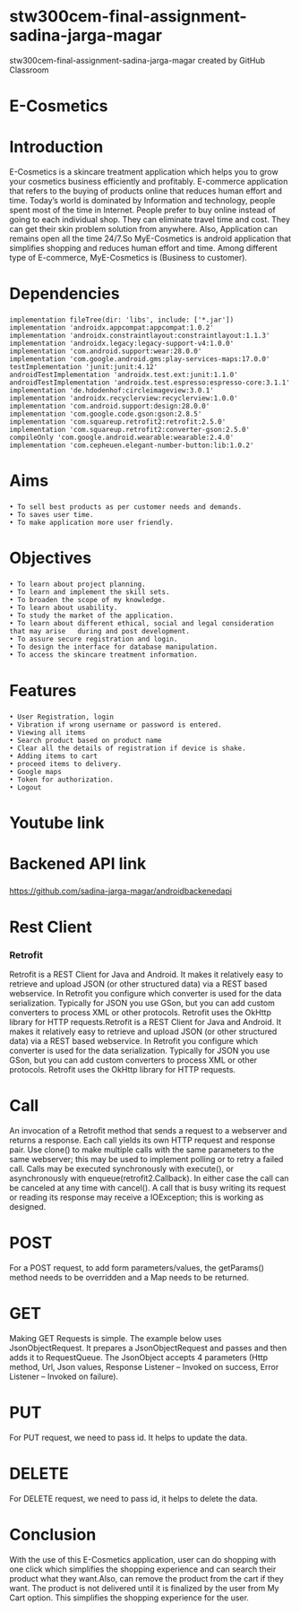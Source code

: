 # stw300cem-final-assignment-sadina-jarga-magar
stw300cem-final-assignment-sadina-jarga-magar created by GitHub Classroom
# E-Cosmetics
# Introduction
E-Cosmetics is a skincare treatment application which helps you to grow your cosmetics business efficiently and profitably. 
E-commerce application that refers to the buying of products online that reduces human effort and time. 
Today’s world is dominated by Information and technology, people spent most of the time in Internet. 
People prefer to buy online instead of going to each individual shop.
They can eliminate travel time and cost. They can get their skin problem solution from anywhere.
Also, Application can remains open all the time 24/7.So MyE-Cosmetics is android application that simplifies shopping and 
reduces human effort and time. Among different type of E-commerce, MyE-Cosmetics is (Business to customer).
# Dependencies
### 
    implementation fileTree(dir: 'libs', include: ['*.jar'])
    implementation 'androidx.appcompat:appcompat:1.0.2'
    implementation 'androidx.constraintlayout:constraintlayout:1.1.3'
    implementation 'androidx.legacy:legacy-support-v4:1.0.0'
    implementation 'com.android.support:wear:28.0.0'
    implementation 'com.google.android.gms:play-services-maps:17.0.0'
    testImplementation 'junit:junit:4.12'
    androidTestImplementation 'androidx.test.ext:junit:1.1.0'
    androidTestImplementation 'androidx.test.espresso:espresso-core:3.1.1'
    implementation 'de.hdodenhof:circleimageview:3.0.1'
    implementation 'androidx.recyclerview:recyclerview:1.0.0'
    implementation 'com.android.support:design:28.0.0'
    implementation 'com.google.code.gson:gson:2.8.5'
    implementation 'com.squareup.retrofit2:retrofit:2.5.0'
    implementation 'com.squareup.retrofit2:converter-gson:2.5.0'
    compileOnly 'com.google.android.wearable:wearable:2.4.0'
    implementation 'com.cepheuen.elegant-number-button:lib:1.0.2'
    
# Aims
### 
    • To sell best products as per customer needs and demands.
    • To saves user time.
    • To make application more user friendly.
# Objectives
###
    • To learn about project planning.
    • To learn and implement the skill sets.
    • To broaden the scope of my knowledge.
    • To learn about usability.
    • To study the market of the application.
    • To learn about different ethical, social and legal consideration that may arise 	during and post development. 
    • To assure secure registration and login.
    • To design the interface for database manipulation.
    • To access the skincare treatment information.

# Features
###
    • User Registration, login
    • Vibration if wrong username or password is entered.
    • Viewing all items
    • Search product based on product name
    • Clear all the details of registration if device is shake.
    • Adding items to cart
    • proceed items to delivery.
    • Google maps
    • Token for authorization.
    • Logout
# Youtube link


# Backened API link
### 
https://github.com/sadina-jarga-magar/androidbackenedapi

# Rest Client

### Retrofit
Retrofit is a REST Client for Java and Android. It makes it relatively easy to retrieve and upload JSON (or other structured data) via a REST based webservice. In Retrofit you configure which converter is used for the data serialization. Typically for JSON you use GSon, but you can add custom converters to process XML or other protocols. Retrofit uses the OkHttp library for HTTP requests.Retrofit is a REST Client for Java and Android. It makes it relatively easy to retrieve and upload JSON (or other structured data) via a REST based webservice. In Retrofit you configure which converter is used for the data serialization. Typically for JSON you use GSon, but you can add custom converters to process XML or other protocols. Retrofit uses the OkHttp library for HTTP requests.

# Call
An invocation of a Retrofit method that sends a request to a webserver and returns a response. Each call yields its own HTTP request and response pair. Use clone() to make multiple calls with the same parameters to the same webserver; this may be used to implement polling or to retry a failed call. Calls may be executed synchronously with execute(), or asynchronously with enqueue(retrofit2.Callback). In either case the call can be canceled at any time with cancel(). A call that is busy writing its request or reading its response may receive a IOException; this is working as designed.

# POST
For a POST request, to add form parameters/values, the getParams() method needs to be overridden and a Map needs to be returned.

# GET
Making GET Requests is simple. The example below uses JsonObjectRequest. It prepares a JsonObjectRequest and passes and then adds it to RequestQueue. The JsonObject accepts 4 parameters (Http method, Url, Json values, Response Listener – Invoked on success, Error Listener – Invoked on failure).
# PUT
For PUT request, we need to pass id. It helps to update the data.
# DELETE
For DELETE request, we need to pass id, it helps to delete the data.
# Conclusion
With the use of this E-Cosmetics application, user can do shopping with one click which simplifies the shopping experience and can search their product what they want.Also, can remove the product from the cart if they want. The product is not delivered until it is finalized by the user from My Cart option. This simplifies the shopping experience for the user.




